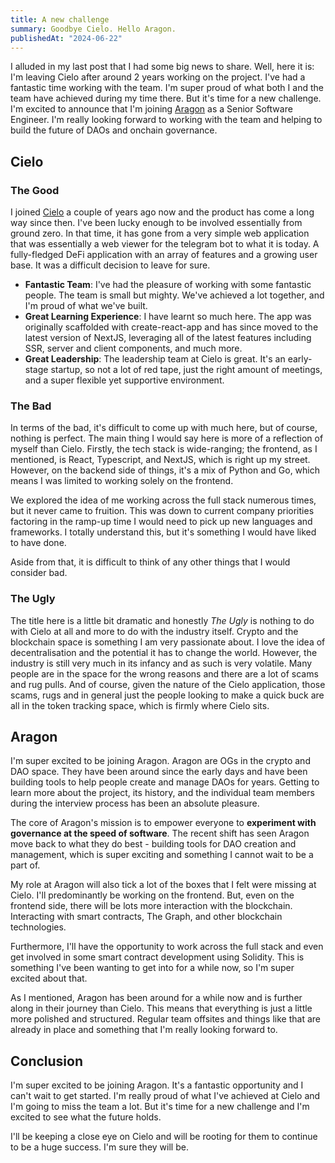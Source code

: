 ```yaml
---
title: A new challenge
summary: Goodbye Cielo. Hello Aragon.
publishedAt: "2024-06-22"
---
```


I alluded in my last post that I had some big news to share. Well, here it is: I'm leaving Cielo after around 2 years working on the project. I've had a fantastic time working with the team. I'm super proud of what both I and the team have achieved during my time there. But it's time for a new challenge. I'm excited to announce that I'm joining [Aragon](https://aragon.org) as a Senior Software Engineer. I'm really looking forward to working with the team and helping to build the future of DAOs and onchain governance.

## Cielo

### The Good

I joined [Cielo](https://app.cielo.finance) a couple of years ago now and the product has come a long way since then. I've been lucky enough to be involved essentially from ground zero. In that time, it has gone from a very simple web application that was essentially a web viewer for the telegram bot to what it is today. A fully-fledged DeFi application with an array of features and a growing user base. It was a difficult decision to leave for sure.

- **Fantastic Team**: I've had the pleasure of working with some fantastic people. The team is small but mighty. We've achieved a lot together, and I'm proud of what we've built.
- **Great Learning Experience**: I have learnt so much here. The app was originally scaffolded with create-react-app and has since moved to the latest version of NextJS, leveraging all of the latest features including SSR, server and client components, and much more.
- **Great Leadership**: The leadership team at Cielo is great. It's an early-stage startup, so not a lot of red tape, just the right amount of meetings, and a super flexible yet supportive environment.

### The Bad

In terms of the bad, it's difficult to come up with much here, but of course, nothing is perfect. The main thing I would say here is more of a reflection of myself than Cielo. Firstly, the tech stack is wide-ranging; the frontend, as I mentioned, is React, Typescript, and NextJS, which is right up my street. However, on the backend side of things, it's a mix of Python and Go, which means I was limited to working solely on the frontend.

We explored the idea of me working across the full stack numerous times, but it never came to fruition. This was down to current company priorities factoring in the ramp-up time I would need to pick up new languages and frameworks. I totally understand this, but it's something I would have liked to have done.

Aside from that, it is difficult to think of any other things that I would consider bad.

### The Ugly

The title here is a little bit dramatic and honestly *The Ugly* is nothing to do with Cielo at all and more to do with the industry itself. Crypto and the blockchain space is something I am very passionate about. I love the idea of decentralisation and the potential it has to change the world. However, the industry is still very much in its infancy and as such is very volatile. Many people are in the space for the wrong reasons and there are a lot of scams and rug pulls. And of course, given the nature of the Cielo application, those scams, rugs and in general just the people looking to make a quick buck are all in the token tracking space, which is firmly where Cielo sits.

## Aragon

I'm super excited to be joining Aragon. Aragon are OGs in the crypto and DAO space. They have been around since the early days and have been building tools to help people create and manage DAOs for years. Getting to learn more about the project, its history, and the individual team members during the interview process has been an absolute pleasure.

The core of Aragon's mission is to empower everyone to **experiment with governance at the speed of software**. The recent shift has seen Aragon move back to what they do best - building tools for DAO creation and management, which is super exciting and something I cannot wait to be a part of.

My role at Aragon will also tick a lot of the boxes that I felt were missing at Cielo. I'll predominantly be working on the frontend. But, even on the frontend side, there will be lots more interaction with the blockchain. Interacting with smart contracts, The Graph, and other blockchain technologies.

Furthermore, I'll have the opportunity to work across the full stack and even get involved in some smart contract development using Solidity. This is something I've been wanting to get into for a while now, so I'm super excited about that.

As I mentioned, Aragon has been around for a while now and is further along in their journey than Cielo. This means that everything is just a little more polished and structured. Regular team offsites and things like that are already in place and something that I'm really looking forward to.

## Conclusion

I'm super excited to be joining Aragon. It's a fantastic opportunity and I can't wait to get started. I'm really proud of what I've achieved at Cielo and I'm going to miss the team a lot. But it's time for a new challenge and I'm excited to see what the future holds.

I'll be keeping a close eye on Cielo and will be rooting for them to continue to be a huge success. I'm sure they will be.

